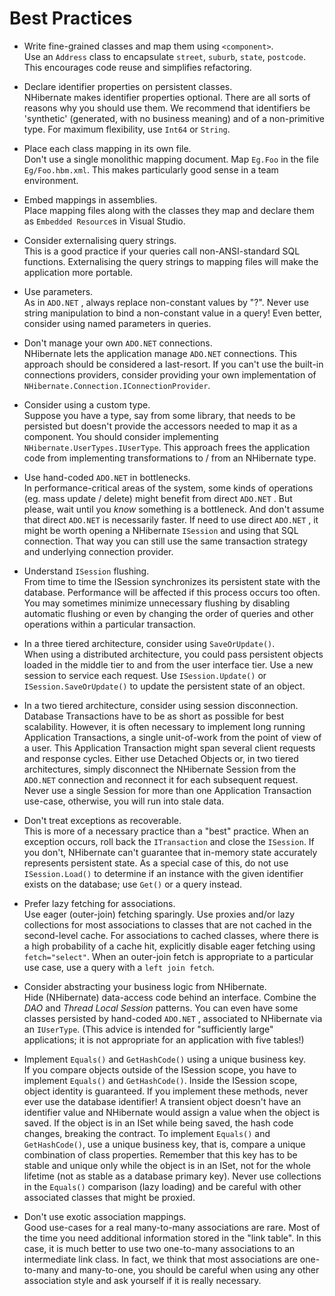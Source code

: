 # Best Practices

  - Write fine-grained classes and map them using `<component>`.  
    Use an `Address` class to encapsulate `street`, `suburb`, `state`,
    `postcode`. This encourages code reuse and simplifies refactoring.

  - Declare identifier properties on persistent classes.  
    NHibernate makes identifier properties optional. There are all sorts
    of reasons why you should use them. We recommend that identifiers be
    'synthetic' (generated, with no business meaning) and of a
    non-primitive type. For maximum flexibility, use `Int64` or
    `String`.

  - Place each class mapping in its own file.  
    Don't use a single monolithic mapping document. Map `Eg.Foo` in the
    file `Eg/Foo.hbm.xml`. This makes particularly good sense in a team
    environment.

  - Embed mappings in assemblies.  
    Place mapping files along with the classes they map and declare them
    as `Embedded Resource`s in Visual Studio.

  - Consider externalising query strings.  
    This is a good practice if your queries call non-ANSI-standard SQL
    functions. Externalising the query strings to mapping files will
    make the application more portable.

  - Use parameters.  
    As in `ADO.NET` , always replace non-constant values by "?". Never use
    string manipulation to bind a non-constant value in a query\! Even
    better, consider using named parameters in queries.

  - Don't manage your own `ADO.NET` connections.  
    NHibernate lets the application manage `ADO.NET` connections. This
    approach should be considered a last-resort. If you can't use the
    built-in connections providers, consider providing your own
    implementation of `NHibernate.Connection.IConnectionProvider`.

  - Consider using a custom type.  
    Suppose you have a type, say from some library, that needs to be
    persisted but doesn't provide the accessors needed to map it as a
    component. You should consider implementing
    `NHibernate.UserTypes.IUserType`. This approach frees the
    application code from implementing transformations to / from an
    NHibernate type.

  - Use hand-coded `ADO.NET` in bottlenecks.  
    In performance-critical areas of the system, some kinds of
    operations (eg. mass update / delete) might benefit from direct
    `ADO.NET` . But please, wait until you *know* something is a
    bottleneck. And don't assume that direct `ADO.NET` is necessarily
    faster. If need to use direct `ADO.NET` , it might be worth opening a
    NHibernate `ISession` and using that SQL connection. That way you
    can still use the same transaction strategy and underlying
    connection provider.

  - Understand `ISession` flushing.  
    From time to time the ISession synchronizes its persistent state
    with the database. Performance will be affected if this process
    occurs too often. You may sometimes minimize unnecessary flushing by
    disabling automatic flushing or even by changing the order of
    queries and other operations within a particular transaction.

  - In a three tiered architecture, consider using `SaveOrUpdate()`.  
    When using a distributed architecture, you could pass persistent
    objects loaded in the middle tier to and from the user interface
    tier. Use a new session to service each request. Use
    `ISession.Update()` or `ISession.SaveOrUpdate()` to update the
    persistent state of an object.

  - In a two tiered architecture, consider using session
    disconnection.  
    Database Transactions have to be as short as possible for best
    scalability. However, it is often necessary to implement long
    running Application Transactions, a single unit-of-work from the
    point of view of a user. This Application Transaction might span
    several client requests and response cycles. Either use Detached
    Objects or, in two tiered architectures, simply disconnect the
    NHibernate Session from the `ADO.NET` connection and reconnect it for
    each subsequent request. Never use a single Session for more than
    one Application Transaction use-case, otherwise, you will run into
    stale data.

  - Don't treat exceptions as recoverable.  
    This is more of a necessary practice than a "best" practice. When an
    exception occurs, roll back the `ITransaction` and close the
    `ISession`. If you don't, NHibernate can't guarantee that in-memory
    state accurately represents persistent state. As a special case of
    this, do not use `ISession.Load()` to determine if an instance with
    the given identifier exists on the database; use `Get()` or a query
    instead.

  - Prefer lazy fetching for associations.  
    Use eager (outer-join) fetching sparingly. Use proxies and/or lazy
    collections for most associations to classes that are not cached in
    the second-level cache. For associations to cached classes, where
    there is a high probability of a cache hit, explicitly disable eager
    fetching using `fetch="select"`. When an outer-join fetch is
    appropriate to a particular use case, use a query with a `left join
    fetch`.

  - Consider abstracting your business logic from NHibernate.  
    Hide (NHibernate) data-access code behind an interface. Combine the
    *DAO* and *Thread Local Session* patterns. You can even have some
    classes persisted by hand-coded `ADO.NET` , associated to NHibernate
    via an `IUserType`. (This advice is intended for "sufficiently
    large" applications; it is not appropriate for an application with
    five tables\!)

  - Implement `Equals()` and `GetHashCode()` using a unique business
    key.  
    If you compare objects outside of the ISession scope, you have to
    implement `Equals()` and `GetHashCode()`. Inside the ISession scope,
    object identity is guaranteed. If you implement these methods, never
    ever use the database identifier\! A transient object doesn't have
    an identifier value and NHibernate would assign a value when the
    object is saved. If the object is in an ISet while being saved, the
    hash code changes, breaking the contract. To implement `Equals()`
    and `GetHashCode()`, use a unique business key, that is, compare a
    unique combination of class properties. Remember that this key has
    to be stable and unique only while the object is in an ISet, not for
    the whole lifetime (not as stable as a database primary key). Never
    use collections in the `Equals()` comparison (lazy loading) and be
    careful with other associated classes that might be proxied.

  - Don't use exotic association mappings.  
    Good use-cases for a real many-to-many associations are rare. Most
    of the time you need additional information stored in the "link
    table". In this case, it is much better to use two one-to-many
    associations to an intermediate link class. In fact, we think that
    most associations are one-to-many and many-to-one, you should be
    careful when using any other association style and ask yourself if
    it is really necessary.
